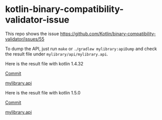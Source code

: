 # kotlin-binary-compatibility-validator-issue
This repo shows the issue https://github.com/Kotlin/binary-compatibility-validator/issues/55

To dump the API, just run `make` or `./gradlew mylibrary:apiDump` and check the result file under `mylibrary/api/mylibrary.api`.

Here is the result file with kotlin 1.4.32

[Commit](https://github.com/4brunu/kotlin-binary-compatibility-validator-issue/commit/b7499eaf8dc2116bc18e614f2e1bb3c013f6846a)

[mylibrary.api](https://github.com/4brunu/kotlin-binary-compatibility-validator-issue/blob/b7499eaf8dc2116bc18e614f2e1bb3c013f6846a/mylibrary/api/mylibrary.api#L1-L7)


Here is the result file with kotlin 1.5.0

[Commit](https://github.com/4brunu/kotlin-binary-compatibility-validator-issue/commit/30ad487e8b5286238bb2d838422cf272248f1f74)

[mylibrary.api](https://github.com/4brunu/kotlin-binary-compatibility-validator-issue/blob/30ad487e8b5286238bb2d838422cf272248f1f74/mylibrary/api/mylibrary.api#L1-L15)
